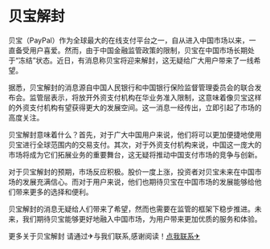 # 贝宝解封

贝宝（PayPal）作为全球最大的在线支付平台之一，自从进入中国市场以来，一直备受用户喜爱。然而，由于中国金融监管政策的限制，贝宝在中国市场长期处于“冻结”状态。近日，有消息称贝宝将迎来解封，这无疑给广大用户带来了一线希望。

据悉，贝宝解封的消息源自中国人民银行和中国银行保险监督管理委员会的联合发布会。监管层表示，将放开外资支付机构在华业务准入限制，这意味着像贝宝这样的外资支付机构有望获得更大的发展空间。这一消息一经传出，立即引起了市场的高度关注。

贝宝解封意味着什么？首先，对于广大中国用户来说，他们将可以更加便捷地使用贝宝进行全球范围内的交易支付。其次，对于外资支付机构来说，中国这一庞大的市场将成为它们拓展业务的重要舞台，这无疑将推动中国支付市场的竞争与创新。

对于贝宝解封的预期，市场反应积极。股价一度上涨，投资者对贝宝未来在中国市场的发展充满信心。而对于用户来说，他们也期待贝宝在中国市场的发展能够给他们带来更多的选择和便利。

贝宝解封的消息无疑给人们带来了希望，然而也需要在监管的框架下稳步推进。未来，我们期待贝宝能够更好地融入中国市场，为用户带来更加优质的服务和体验。

更多关于贝宝解封 请通过✈与我们联系,感谢阅读！[点我联系✈](https://auth.k02.cc)